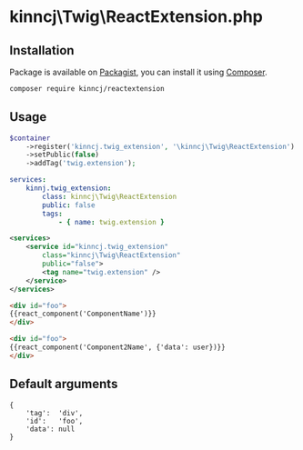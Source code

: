 # kinncj\Twig\ReactExtension.php

## Installation

Package is available on [Packagist](https://packagist.org/packages/kinncj/reactextension), you can install it
using [Composer](http://getcomposer.org).

```bash
composer require kinncj/reactextension
```

## Usage

```php
$container
    ->register('kinncj.twig_extension', '\kinncj\Twig\ReactExtension')
    ->setPublic(false)
    ->addTag('twig.extension');
```

```yml
services:
    kinnj.twig_extension:
        class: kinncj\Twig\ReactExtension
        public: false
        tags:
            - { name: twig.extension }
```

```xml
<services>
    <service id="kinncj.twig_extension"
        class="kinncj\Twig\ReactExtension"
        public="false">
        <tag name="twig.extension" />
    </service>
</services>
```

```html
<div id="foo">
{{react_component('ComponentName')}}
</div>

<div id="foo">
{{react_component('Component2Name', {'data': user})}}
</div>

```

## Default arguments

```text
{
    'tag':  'div',
    'id':   'foo',
    'data': null
}
```
